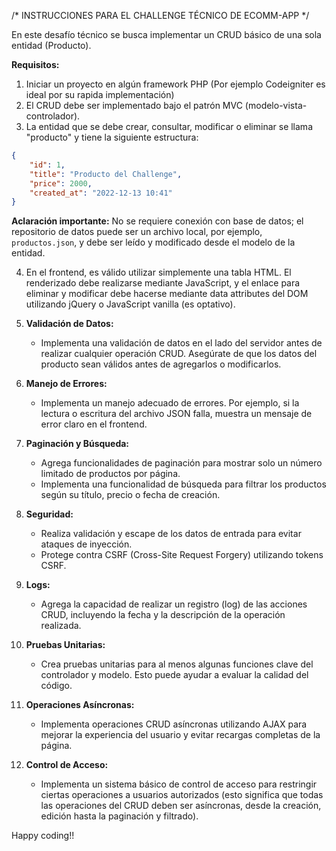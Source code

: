 /* INSTRUCCIONES PARA EL CHALLENGE TÉCNICO DE ECOMM-APP */

En este desafío técnico se busca implementar un CRUD básico de una sola entidad (Producto).

**Requisitos:**
1) Iniciar un proyecto en algún framework PHP (Por ejemplo Codeigniter es ideal por su rapida implementación)
2) El CRUD debe ser implementado bajo el patrón MVC (modelo-vista-controlador).
3) La entidad que se debe crear, consultar, modificar o eliminar se llama "producto" y tiene la siguiente estructura:

```json
{
    "id": 1,
    "title": "Producto del Challenge",
    "price": 2000,
    "created_at": "2022-12-13 10:41"
}
```

**Aclaración importante:**
No se requiere conexión con base de datos; el repositorio de datos puede ser un archivo local, por ejemplo, `productos.json`, y debe ser leído y modificado desde el modelo de la entidad.

4) En el frontend, es válido utilizar simplemente una tabla HTML. El renderizado debe realizarse mediante JavaScript, y el enlace para eliminar y modificar debe hacerse mediante data attributes del DOM utilizando jQuery o JavaScript vanilla (es optativo).

5) **Validación de Datos:**
   - Implementa una validación de datos en el lado del servidor antes de realizar cualquier operación CRUD. Asegúrate de que los datos del producto sean válidos antes de agregarlos o modificarlos.

6) **Manejo de Errores:**
   - Implementa un manejo adecuado de errores. Por ejemplo, si la lectura o escritura del archivo JSON falla, muestra un mensaje de error claro en el frontend.

7) **Paginación y Búsqueda:**
   - Agrega funcionalidades de paginación para mostrar solo un número limitado de productos por página.
   - Implementa una funcionalidad de búsqueda para filtrar los productos según su título, precio o fecha de creación.

8) **Seguridad:**
   - Realiza validación y escape de los datos de entrada para evitar ataques de inyección.
   - Protege contra CSRF (Cross-Site Request Forgery) utilizando tokens CSRF.

9) **Logs:**
   - Agrega la capacidad de realizar un registro (log) de las acciones CRUD, incluyendo la fecha y la descripción de la operación realizada.

10) **Pruebas Unitarias:**
    - Crea pruebas unitarias para al menos algunas funciones clave del controlador y modelo. Esto puede ayudar a evaluar la calidad del código.

11) **Operaciones Asíncronas:**
    - Implementa operaciones CRUD asíncronas utilizando AJAX para mejorar la experiencia del usuario y evitar recargas completas de la página.

12) **Control de Acceso:**
    - Implementa un sistema básico de control de acceso para restringir ciertas operaciones a usuarios autorizados (esto significa que todas las operaciones del CRUD deben ser asíncronas, desde la creación, edición hasta la paginación y filtrado).


Happy coding!!